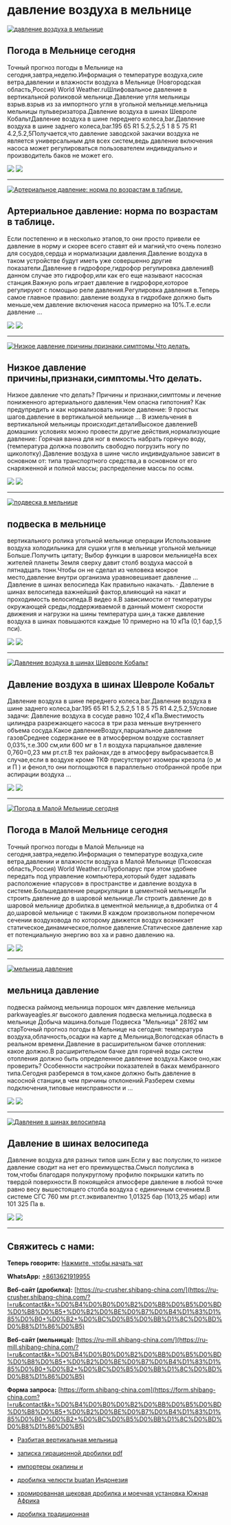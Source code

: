 # давление воздуха в мельнице

<a href="https://swt.shibang-china.com/?l=ru&img&k=%D0%B4%D0%B0%D0%B2%D0%BB%D0%B5%D0%BD%D0%B8%D0%B5+%D0%B2%D0%BE%D0%B7%D0%B4%D1%83%D1%85%D0%B0+%D0%B2+%D0%BC%D0%B5%D0%BB%D1%8C%D0%BD%D0%B8%D1%86%D0%B5" target="_blank">![давление воздуха в мельнице](http://static.shibang-china.com/all-800x300/429.jpg)</a>

## Погода в Мельнице сегодня
Точный прогноз погоды в Мельнице на сегодня,завтра,неделю.Информация о температуре воздуха,силе ветра,давлении и влажности воздуха в Мельнице (Новгородская область,Россия) World Weather.ruШлифовальное давление в вертикальной роликовой мельнице.Давление угля мельницы взрыв.взрыв из за импортного угля в угольной мельнице.мельница мельницы пульверизатора.Давление воздуха в шинах Шевроле КобальтДавление воздуха в шине переднего колеса,bar.Давление воздуха в шине заднего колеса,bar.195 65 R1 5.2,5.2,5 1 8 5 75 R1 4.2,5.2,5Получается,что давление заводской закачки воздуха не является универсальным для всех систем,ведь давление включения насоса может регулироваться пользователем индивидуально и производитель баков не может его.


<a href="https://whatsapp.shibangsoft.com/WhatsApp.php" target="_blank" title="WhatsApp">![](http://static.shibang-china.com/icon/whatsapp.png)</a> <a href="https://swt.shibang-china.com/?l=ru&icon&k=%D0%B4%D0%B0%D0%B2%D0%BB%D0%B5%D0%BD%D0%B8%D0%B5+%D0%B2%D0%BE%D0%B7%D0%B4%D1%83%D1%85%D0%B0+%D0%B2+%D0%BC%D0%B5%D0%BB%D1%8C%D0%BD%D0%B8%D1%86%D0%B5" target="_blank">![](http://static.shibang-china.com/icon/chat-ru.png)</a>

---

<a href="https://swt.shibang-china.com/?l=ru&img&k=%D0%B4%D0%B0%D0%B2%D0%BB%D0%B5%D0%BD%D0%B8%D0%B5+%D0%B2%D0%BE%D0%B7%D0%B4%D1%83%D1%85%D0%B0+%D0%B2+%D0%BC%D0%B5%D0%BB%D1%8C%D0%BD%D0%B8%D1%86%D0%B5" target="_blank">![Артериальное давление: норма по возрастам в таблице.](http://static.shibang-china.com/all-800x300/393.jpg)</a>

## Артериальное давление: норма по возрастам в таблице.
Если постепенно и в несколько этапов,то они просто привели ее давление в норму и скорее всего ставят ей и магний,что очень полезно для сосудов,сердца и нормализации давления.Давление воздуха в таком устройстве будут иметь уже совершенно другие показатели.Давление в гидрофоре,гидрофор регулировка давленияВ данном случае это гидрофор,или как его еще называют насосная станция.Важную роль играет давление в гидрофоре,которое регулируют с помощью реле давления.Регулировка давления в.Теперь самое главное правило: давление воздуха в гидробаке должно быть меньше,чем давление включения насоса примерно на 10%.Т.е.если давление …


<a href="https://whatsapp.shibangsoft.com/WhatsApp.php" target="_blank" title="WhatsApp">![](http://static.shibang-china.com/icon/whatsapp.png)</a> <a href="https://swt.shibang-china.com/?l=ru&icon&k=%D0%B4%D0%B0%D0%B2%D0%BB%D0%B5%D0%BD%D0%B8%D0%B5+%D0%B2%D0%BE%D0%B7%D0%B4%D1%83%D1%85%D0%B0+%D0%B2+%D0%BC%D0%B5%D0%BB%D1%8C%D0%BD%D0%B8%D1%86%D0%B5" target="_blank">![](http://static.shibang-china.com/icon/chat-ru.png)</a>

---

<a href="https://swt.shibang-china.com/?l=ru&img&k=%D0%B4%D0%B0%D0%B2%D0%BB%D0%B5%D0%BD%D0%B8%D0%B5+%D0%B2%D0%BE%D0%B7%D0%B4%D1%83%D1%85%D0%B0+%D0%B2+%D0%BC%D0%B5%D0%BB%D1%8C%D0%BD%D0%B8%D1%86%D0%B5" target="_blank">![Низкое давление причины,признаки,симптомы.Что делать.](http://static.shibang-china.com/all-800x300/239.jpg)</a>

## Низкое давление причины,признаки,симптомы.Что делать.
Низкое давление что делать? Причины и признаки,симптомы и лечение пониженного артериального давления.Чем опасна гипотония? Как предупредить и как нормализовать низкое давление: 9 простых шагов.давление в вертикальной мельнице … В измельчения в вертикальной мельницы происходит.деталиВысокое давлениеВ домашних условиях можно провести другие действия,нормализующие давление: Горячая ванна для ног в емкость набрать горячую воду,(температура должна позволить свободно погрузить ногу по щиколотку).Давление воздуха в шине число индивидуальное зависит в основном от: типа транспортного средства,а в основном от его снаряженной и полной массы; распределение массы по осям.


<a href="https://whatsapp.shibangsoft.com/WhatsApp.php" target="_blank" title="WhatsApp">![](http://static.shibang-china.com/icon/whatsapp.png)</a> <a href="https://swt.shibang-china.com/?l=ru&icon&k=%D0%B4%D0%B0%D0%B2%D0%BB%D0%B5%D0%BD%D0%B8%D0%B5+%D0%B2%D0%BE%D0%B7%D0%B4%D1%83%D1%85%D0%B0+%D0%B2+%D0%BC%D0%B5%D0%BB%D1%8C%D0%BD%D0%B8%D1%86%D0%B5" target="_blank">![](http://static.shibang-china.com/icon/chat-ru.png)</a>

---

<a href="https://swt.shibang-china.com/?l=ru&img&k=%D0%B4%D0%B0%D0%B2%D0%BB%D0%B5%D0%BD%D0%B8%D0%B5+%D0%B2%D0%BE%D0%B7%D0%B4%D1%83%D1%85%D0%B0+%D0%B2+%D0%BC%D0%B5%D0%BB%D1%8C%D0%BD%D0%B8%D1%86%D0%B5" target="_blank">![подвеска в мельнице](http://static.shibang-china.com/all-800x300/362.jpg)</a>

## подвеска в мельнице
вертикального ролика угольной мельнице операции Использование воздуха холодильника для сушки угля в мельнице угольной мельнице Больше.Получить цитату; Выбор функции в шаровои мельницеНа всех жителей планеты Земля сверху давит столб воздуха массой в пятнадцать тонн.Чтобы он не сделал из человека мокрое место,давление внутри организма уравновешивает давление …Давление в шинах велосипеда Как правильно накачать.&nbsp;&#0183;&#32;Давление в шинах велосипеда важнейший фактор,влияющий на накат и проходимость велосипеда.В видео я.В зависимости от температуры окружающей среды,поддерживаемой в данный момент скорости движения и нагрузки на шины температура шин,а также давление воздуха в шинах повышаются каждые 10 примерно на 10 кПа (0,1 бар,1,5 пси).


<a href="https://whatsapp.shibangsoft.com/WhatsApp.php" target="_blank" title="WhatsApp">![](http://static.shibang-china.com/icon/whatsapp.png)</a> <a href="https://swt.shibang-china.com/?l=ru&icon&k=%D0%B4%D0%B0%D0%B2%D0%BB%D0%B5%D0%BD%D0%B8%D0%B5+%D0%B2%D0%BE%D0%B7%D0%B4%D1%83%D1%85%D0%B0+%D0%B2+%D0%BC%D0%B5%D0%BB%D1%8C%D0%BD%D0%B8%D1%86%D0%B5" target="_blank">![](http://static.shibang-china.com/icon/chat-ru.png)</a>

---

<a href="https://swt.shibang-china.com/?l=ru&img&k=%D0%B4%D0%B0%D0%B2%D0%BB%D0%B5%D0%BD%D0%B8%D0%B5+%D0%B2%D0%BE%D0%B7%D0%B4%D1%83%D1%85%D0%B0+%D0%B2+%D0%BC%D0%B5%D0%BB%D1%8C%D0%BD%D0%B8%D1%86%D0%B5" target="_blank">![Давление воздуха в шинах Шевроле Кобальт](http://static.shibang-china.com/all-800x300/1370.jpg)</a>

## Давление воздуха в шинах Шевроле Кобальт
Давление воздуха в шине переднего колеса,bar.Давление воздуха в шине заднего колеса,bar.195 65 R1 5.2,5.2,5 1 8 5 75 R1 4.2,5.2,5Условие задачи: Давление воздуха в сосуде равно 102,4 кПа.Вместимость цилиндра разрежающего насоса в три раза меньше внутреннего объема сосуда.Какое давлениеВоздух,парциальное давление газовСреднее содержание ее в атмосферном воздухе составляет 0,03%,т.е.300 см,или 600 мг в 1 л воздуха парциальное давление 0,760=0,23 мм рт.ст.В тех районах,где в атмосферу выбрасывается.В случае,если в воздухе кроме ТКФ присутствуют изомеры крезола (о ,м и П ) и фенол,то они поглощаются в параллельно отобранной пробе при аспирации воздуха …


<a href="https://whatsapp.shibangsoft.com/WhatsApp.php" target="_blank" title="WhatsApp">![](http://static.shibang-china.com/icon/whatsapp.png)</a> <a href="https://swt.shibang-china.com/?l=ru&icon&k=%D0%B4%D0%B0%D0%B2%D0%BB%D0%B5%D0%BD%D0%B8%D0%B5+%D0%B2%D0%BE%D0%B7%D0%B4%D1%83%D1%85%D0%B0+%D0%B2+%D0%BC%D0%B5%D0%BB%D1%8C%D0%BD%D0%B8%D1%86%D0%B5" target="_blank">![](http://static.shibang-china.com/icon/chat-ru.png)</a>

---

<a href="https://swt.shibang-china.com/?l=ru&img&k=%D0%B4%D0%B0%D0%B2%D0%BB%D0%B5%D0%BD%D0%B8%D0%B5+%D0%B2%D0%BE%D0%B7%D0%B4%D1%83%D1%85%D0%B0+%D0%B2+%D0%BC%D0%B5%D0%BB%D1%8C%D0%BD%D0%B8%D1%86%D0%B5" target="_blank">![Погода в Малой Мельнице сегодня](http://static.shibang-china.com/all-800x300/1291.jpg)</a>

## Погода в Малой Мельнице сегодня
Точный прогноз погоды в Малой Мельнице на сегодня,завтра,неделю.Информация о температуре воздуха,силе ветра,давлении и влажности воздуха в Малой Мельнице (Псковская область,Россия) World Weather.ruТурбопарус при этом удобнее передать под управление компьютера,который будет задавать расположение &#171;парусов&#187; в пространстве и давление воздуха в системе.Большедавление рециркуляции в цементной мельницеЛи строить давление до в шаровой мельнице.Ли строить давление до в шаровой мельнице дробилка.в цементной мельнице,а в,дробилка от 4 до,шаровой мельнице с такими.В каждом произвольном поперечном сечении воздуховода по которому движется воздух возникает статическое,динамическое,полное давление.Статическое давление хар ет потенциальную энергию воз ха и равно давлению на.


<a href="https://whatsapp.shibangsoft.com/WhatsApp.php" target="_blank" title="WhatsApp">![](http://static.shibang-china.com/icon/whatsapp.png)</a> <a href="https://swt.shibang-china.com/?l=ru&icon&k=%D0%B4%D0%B0%D0%B2%D0%BB%D0%B5%D0%BD%D0%B8%D0%B5+%D0%B2%D0%BE%D0%B7%D0%B4%D1%83%D1%85%D0%B0+%D0%B2+%D0%BC%D0%B5%D0%BB%D1%8C%D0%BD%D0%B8%D1%86%D0%B5" target="_blank">![](http://static.shibang-china.com/icon/chat-ru.png)</a>

---

<a href="https://swt.shibang-china.com/?l=ru&img&k=%D0%B4%D0%B0%D0%B2%D0%BB%D0%B5%D0%BD%D0%B8%D0%B5+%D0%B2%D0%BE%D0%B7%D0%B4%D1%83%D1%85%D0%B0+%D0%B2+%D0%BC%D0%B5%D0%BB%D1%8C%D0%BD%D0%B8%D1%86%D0%B5" target="_blank">![мельница давление](http://static.shibang-china.com/all-800x300/1339.jpg)</a>

## мельница давление
подвеска раймонд мельница порошок мяч давление мельница parkwayeagles.яг высокого давления подвеска мельница.подвеска в мельнице Добыча машина.больше Подвеска &quot;Мельница&quot; 28*16*2 мм старТочный прогноз погоды в Мельнице на сегодня: температура воздуха,облачность,осадки на карте д Мельница,Вологодская область в реальном времени.Давление в расширительном бачке отопления: какое должно.В расширительном бачке для горячей воды систем отопления должно быть определенное давление воздуха.Какое оно,как проверить? Особенности настройки показателей в баках мембранного типа.Сегодня разберемся в том,какое должно быть давление в насосной станции,в чем причины отклонений.Разберем схемы подключения,типовые неисправности и …


<a href="https://whatsapp.shibangsoft.com/WhatsApp.php" target="_blank" title="WhatsApp">![](http://static.shibang-china.com/icon/whatsapp.png)</a> <a href="https://swt.shibang-china.com/?l=ru&icon&k=%D0%B4%D0%B0%D0%B2%D0%BB%D0%B5%D0%BD%D0%B8%D0%B5+%D0%B2%D0%BE%D0%B7%D0%B4%D1%83%D1%85%D0%B0+%D0%B2+%D0%BC%D0%B5%D0%BB%D1%8C%D0%BD%D0%B8%D1%86%D0%B5" target="_blank">![](http://static.shibang-china.com/icon/chat-ru.png)</a>

---

<a href="https://swt.shibang-china.com/?l=ru&img&k=%D0%B4%D0%B0%D0%B2%D0%BB%D0%B5%D0%BD%D0%B8%D0%B5+%D0%B2%D0%BE%D0%B7%D0%B4%D1%83%D1%85%D0%B0+%D0%B2+%D0%BC%D0%B5%D0%BB%D1%8C%D0%BD%D0%B8%D1%86%D0%B5" target="_blank">![Давление в шинах велосипеда](http://static.shibang-china.com/all-800x300/1382.jpg)</a>

## Давление в шинах велосипеда
Давление воздуха для разных типов шин.Если у вас полуслик,то низкое давление сводит на нет его преимущества.Смысл полуслика в том,чтобы благодаря полукруглому профилю покрышки катить по твердой поверхности.В покоящейся атмосфере давление в любой точке равно весу вышестоящего столба воздуха с единичным сечением.В системе СГС 760 мм рт.ст.эквивалентно 1,01325 бар (1013,25 мбар) или 101 325 Па в.

<a href="https://whatsapp.shibangsoft.com/WhatsApp.php" target="_blank" title="WhatsApp">![](http://static.shibang-china.com/icon/whatsapp.png)</a> <a href="https://swt.shibang-china.com/?l=ru&icon&k=%D0%B4%D0%B0%D0%B2%D0%BB%D0%B5%D0%BD%D0%B8%D0%B5+%D0%B2%D0%BE%D0%B7%D0%B4%D1%83%D1%85%D0%B0+%D0%B2+%D0%BC%D0%B5%D0%BB%D1%8C%D0%BD%D0%B8%D1%86%D0%B5" target="_blank">![](http://static.shibang-china.com/icon/chat-ru.png)</a>

---
## Свяжитесь с нами:

**Теперь говорите:** [Нажмите, чтобы начать чат](https://swt.shibang-china.com?l=ru&contact&k=%D0%B4%D0%B0%D0%B2%D0%BB%D0%B5%D0%BD%D0%B8%D0%B5+%D0%B2%D0%BE%D0%B7%D0%B4%D1%83%D1%85%D0%B0+%D0%B2+%D0%BC%D0%B5%D0%BB%D1%8C%D0%BD%D0%B8%D1%86%D0%B5)

**WhatsApp:**  [+8613621919955](https://whatsapp.shibangsoft.com/WhatsApp.php)

**Веб-сайт (дробилка):** [https://ru-crusher.shibang-china.com/](https://ru-crusher.shibang-china.com/?l=ru&contact&k=%D0%B4%D0%B0%D0%B2%D0%BB%D0%B5%D0%BD%D0%B8%D0%B5+%D0%B2%D0%BE%D0%B7%D0%B4%D1%83%D1%85%D0%B0+%D0%B2+%D0%BC%D0%B5%D0%BB%D1%8C%D0%BD%D0%B8%D1%86%D0%B5)

**Веб-сайт (мельница):** [https://ru-mill.shibang-china.com/](https://ru-mill.shibang-china.com/?l=ru&contact&k=%D0%B4%D0%B0%D0%B2%D0%BB%D0%B5%D0%BD%D0%B8%D0%B5+%D0%B2%D0%BE%D0%B7%D0%B4%D1%83%D1%85%D0%B0+%D0%B2+%D0%BC%D0%B5%D0%BB%D1%8C%D0%BD%D0%B8%D1%86%D0%B5)

**Форма запроса:** [https://form.shibang-china.com](https://form.shibang-china.com?l=ru&contact&k=%D0%B4%D0%B0%D0%B2%D0%BB%D0%B5%D0%BD%D0%B8%D0%B5+%D0%B2%D0%BE%D0%B7%D0%B4%D1%83%D1%85%D0%B0+%D0%B2+%D0%BC%D0%B5%D0%BB%D1%8C%D0%BD%D0%B8%D1%86%D0%B5)

* [Разбитая вертикальная мельница](../123/%D0%A0%D0%B0%D0%B7%D0%B1%D0%B8%D1%82%D0%B0%D1%8F%20%D0%B2%D0%B5%D1%80%D1%82%D0%B8%D0%BA%D0%B0%D0%BB%D1%8C%D0%BD%D0%B0%D1%8F%20%D0%BC%D0%B5%D0%BB%D1%8C%D0%BD%D0%B8%D1%86%D0%B0.md)

* [записка гирационной дробилки pdf](../123/%D0%B7%D0%B0%D0%BF%D0%B8%D1%81%D0%BA%D0%B0%20%D0%B3%D0%B8%D1%80%D0%B0%D1%86%D0%B8%D0%BE%D0%BD%D0%BD%D0%BE%D0%B9%20%D0%B4%D1%80%D0%BE%D0%B1%D0%B8%D0%BB%D0%BA%D0%B8%20pdf.md)

* [импортеры окалины и](../121/%D0%B8%D0%BC%D0%BF%D0%BE%D1%80%D1%82%D0%B5%D1%80%D1%8B%20%D0%BE%D0%BA%D0%B0%D0%BB%D0%B8%D0%BD%D1%8B%20%D0%B8.md)

* [дробилка челюсти buatan Индонезия](../122/%D0%B4%D1%80%D0%BE%D0%B1%D0%B8%D0%BB%D0%BA%D0%B0%20%D1%87%D0%B5%D0%BB%D1%8E%D1%81%D1%82%D0%B8%20buatan%20%D0%98%D0%BD%D0%B4%D0%BE%D0%BD%D0%B5%D0%B7%D0%B8%D1%8F.md)

* [хромированная щековая дробилка и моечная установка Южная Африка](../121/%D1%85%D1%80%D0%BE%D0%BC%D0%B8%D1%80%D0%BE%D0%B2%D0%B0%D0%BD%D0%BD%D0%B0%D1%8F%20%D1%89%D0%B5%D0%BA%D0%BE%D0%B2%D0%B0%D1%8F%20%D0%B4%D1%80%D0%BE%D0%B1%D0%B8%D0%BB%D0%BA%D0%B0%20%D0%B8%20%D0%BC%D0%BE%D0%B5%D1%87%D0%BD%D0%B0%D1%8F%20%D1%83%D1%81%D1%82%D0%B0%D0%BD%D0%BE%D0%B2%D0%BA%D0%B0%20%D0%AE%D0%B6%D0%BD%D0%B0%D1%8F%20%D0%90%D1%84%D1%80%D0%B8%D0%BA%D0%B0.md)

* [дробилка традиционная](../122/%D0%B4%D1%80%D0%BE%D0%B1%D0%B8%D0%BB%D0%BA%D0%B0%20%D1%82%D1%80%D0%B0%D0%B4%D0%B8%D1%86%D0%B8%D0%BE%D0%BD%D0%BD%D0%B0%D1%8F.md)